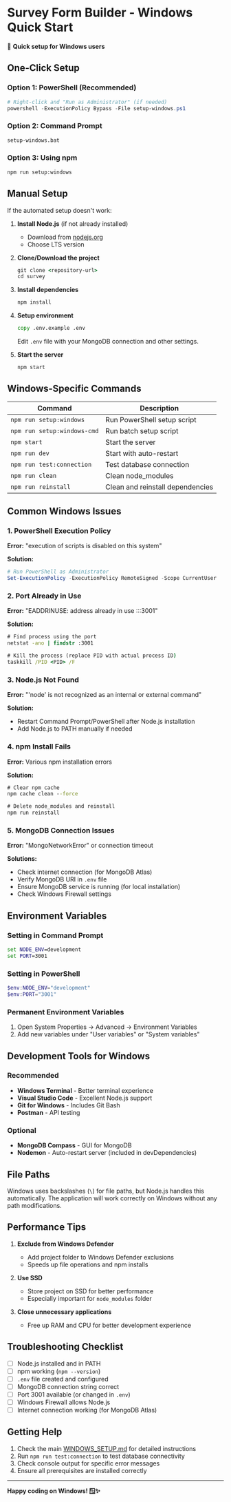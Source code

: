 # Survey Form Builder - Windows Quick Start

🚀 **Quick setup for Windows users**

## One-Click Setup

### Option 1: PowerShell (Recommended)
```powershell
# Right-click and "Run as Administrator" (if needed)
powershell -ExecutionPolicy Bypass -File setup-windows.ps1
```

### Option 2: Command Prompt
```cmd
setup-windows.bat
```

### Option 3: Using npm
```cmd
npm run setup:windows
```

## Manual Setup

If the automated setup doesn't work:

1. **Install Node.js** (if not already installed)
   - Download from [nodejs.org](https://nodejs.org/)
   - Choose LTS version

2. **Clone/Download the project**
   ```cmd
   git clone <repository-url>
   cd survey
   ```

3. **Install dependencies**
   ```cmd
   npm install
   ```

4. **Setup environment**
   ```cmd
   copy .env.example .env
   ```
   Edit `.env` file with your MongoDB connection and other settings.

5. **Start the server**
   ```cmd
   npm start
   ```

## Windows-Specific Commands

| Command | Description |
|---------|-------------|
| `npm run setup:windows` | Run PowerShell setup script |
| `npm run setup:windows-cmd` | Run batch setup script |
| `npm start` | Start the server |
| `npm run dev` | Start with auto-restart |
| `npm run test:connection` | Test database connection |
| `npm run clean` | Clean node_modules |
| `npm run reinstall` | Clean and reinstall dependencies |

## Common Windows Issues

### 1. PowerShell Execution Policy
**Error:** "execution of scripts is disabled on this system"

**Solution:**
```powershell
# Run PowerShell as Administrator
Set-ExecutionPolicy -ExecutionPolicy RemoteSigned -Scope CurrentUser
```

### 2. Port Already in Use
**Error:** "EADDRINUSE: address already in use :::3001"

**Solution:**
```cmd
# Find process using the port
netstat -ano | findstr :3001

# Kill the process (replace PID with actual process ID)
taskkill /PID <PID> /F
```

### 3. Node.js Not Found
**Error:** "'node' is not recognized as an internal or external command"

**Solution:**
- Restart Command Prompt/PowerShell after Node.js installation
- Add Node.js to PATH manually if needed

### 4. npm Install Fails
**Error:** Various npm installation errors

**Solution:**
```cmd
# Clear npm cache
npm cache clean --force

# Delete node_modules and reinstall
npm run reinstall
```

### 5. MongoDB Connection Issues
**Error:** "MongoNetworkError" or connection timeout

**Solutions:**
- Check internet connection (for MongoDB Atlas)
- Verify MongoDB URI in `.env` file
- Ensure MongoDB service is running (for local installation)
- Check Windows Firewall settings

## Environment Variables

### Setting in Command Prompt
```cmd
set NODE_ENV=development
set PORT=3001
```

### Setting in PowerShell
```powershell
$env:NODE_ENV="development"
$env:PORT="3001"
```

### Permanent Environment Variables
1. Open System Properties → Advanced → Environment Variables
2. Add new variables under "User variables" or "System variables"

## Development Tools for Windows

### Recommended
- **Windows Terminal** - Better terminal experience
- **Visual Studio Code** - Excellent Node.js support
- **Git for Windows** - Includes Git Bash
- **Postman** - API testing

### Optional
- **MongoDB Compass** - GUI for MongoDB
- **Nodemon** - Auto-restart server (included in devDependencies)

## File Paths

Windows uses backslashes (`\`) for file paths, but Node.js handles this automatically. The application will work correctly on Windows without any path modifications.

## Performance Tips

1. **Exclude from Windows Defender**
   - Add project folder to Windows Defender exclusions
   - Speeds up file operations and npm installs

2. **Use SSD**
   - Store project on SSD for better performance
   - Especially important for `node_modules` folder

3. **Close unnecessary applications**
   - Free up RAM and CPU for better development experience

## Troubleshooting Checklist

- [ ] Node.js installed and in PATH
- [ ] npm working (`npm --version`)
- [ ] `.env` file created and configured
- [ ] MongoDB connection string correct
- [ ] Port 3001 available (or changed in `.env`)
- [ ] Windows Firewall allows Node.js
- [ ] Internet connection working (for MongoDB Atlas)

## Getting Help

1. Check the main [WINDOWS_SETUP.md](./WINDOWS_SETUP.md) for detailed instructions
2. Run `npm run test:connection` to test database connectivity
3. Check console output for specific error messages
4. Ensure all prerequisites are installed correctly

---

**Happy coding on Windows! 🪟✨**